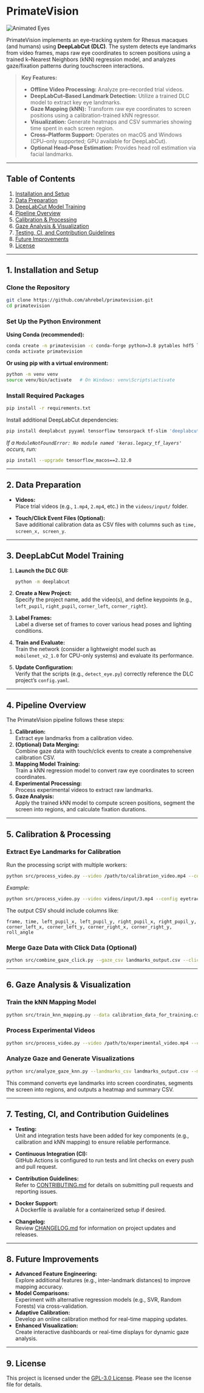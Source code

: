 # PrimateVision

![Animated Eyes](https://github.com/user-attachments/assets/0f245b14-ec20-4a11-868a-ae207a7dfa1d)

PrimateVision implements an eye–tracking system for Rhesus macaques (and humans) using **DeepLabCut (DLC)**. The system detects eye landmarks from video frames, maps raw eye coordinates to screen positions using a trained k–Nearest Neighbors (kNN) regression model, and analyzes gaze/fixation patterns during touchscreen interactions.

> **Key Features:**
>
> - **Offline Video Processing:** Analyze pre–recorded trial videos.
> - **DeepLabCut–Based Landmark Detection:** Utilize a trained DLC model to extract key eye landmarks.
> - **Gaze Mapping (kNN):** Transform raw eye coordinates to screen positions using a calibration-trained kNN regressor.
> - **Visualization:** Generate heatmaps and CSV summaries showing time spent in each screen region.
> - **Cross–Platform Support:** Operates on macOS and Windows (CPU–only supported; GPU available for DeepLabCut).
> - **Optional Head–Pose Estimation:** Provides head roll estimation via facial landmarks.

---

## Table of Contents

1. [Installation and Setup](#installation-and-setup)
2. [Data Preparation](#data-preparation)
3. [DeepLabCut Model Training](#deeplabcut-model-training)
4. [Pipeline Overview](#pipeline-overview)
5. [Calibration & Processing](#calibration--processing)
6. [Gaze Analysis & Visualization](#gaze-analysis--visualization)
7. [Testing, CI, and Contribution Guidelines](#testing-ci-and-contribution-guidelines)
8. [Future Improvements](#future-improvements)
9. [License](#license)

---

## 1. Installation and Setup

### Clone the Repository

```bash
git clone https://github.com/ahrebel/primatevision.git
cd primatevision
```

### Set Up the Python Environment

**Using Conda (recommended):**

```bash
conda create -n primatevision -c conda-forge python=3.8 pytables hdf5 lzo opencv numpy pandas matplotlib scikit-learn scikit-image scipy tqdm statsmodels
conda activate primatevision
```

**Or using pip with a virtual environment:**

```bash
python -m venv venv
source venv/bin/activate   # On Windows: venv\Scripts\activate
```

### Install Required Packages

```bash
pip install -r requirements.txt
```

Install additional DeepLabCut dependencies:

```bash
pip install deeplabcut pyyaml tensorflow tensorpack tf-slim 'deeplabcut[gui]'
```

*If a `ModuleNotFoundError: No module named 'keras.legacy_tf_layers'` occurs, run:*

```bash
pip install --upgrade tensorflow_macos==2.12.0
```

---

## 2. Data Preparation

- **Videos:**  
  Place trial videos (e.g., `1.mp4`, `2.mp4`, etc.) in the `videos/input/` folder.
  
- **Touch/Click Event Files (Optional):**  
  Save additional calibration data as CSV files with columns such as `time, screen_x, screen_y`.

---

## 3. DeepLabCut Model Training

1. **Launch the DLC GUI:**

   ```bash
   python -m deeplabcut
   ```

2. **Create a New Project:**  
   Specify the project name, add the video(s), and define keypoints (e.g., `left_pupil`, `right_pupil`, `corner_left`, `corner_right`).

3. **Label Frames:**  
   Label a diverse set of frames to cover various head poses and lighting conditions.

4. **Train and Evaluate:**  
   Train the network (consider a lightweight model such as `mobilenet_v2_1.0` for CPU-only systems) and evaluate its performance.

5. **Update Configuration:**  
   Verify that the scripts (e.g., `detect_eye.py`) correctly reference the DLC project’s `config.yaml`.

---

## 4. Pipeline Overview

The PrimateVision pipeline follows these steps:

1. **Calibration:**  
   Extract eye landmarks from a calibration video.
2. **(Optional) Data Merging:**  
   Combine gaze data with touch/click events to create a comprehensive calibration CSV.
3. **Mapping Model Training:**  
   Train a kNN regression model to convert raw eye coordinates to screen coordinates.
4. **Experimental Processing:**  
   Process experimental videos to extract raw landmarks.
5. **Gaze Analysis:**  
   Apply the trained kNN model to compute screen positions, segment the screen into regions, and calculate fixation durations.

---

## 5. Calibration & Processing

### Extract Eye Landmarks for Calibration

Run the processing script with multiple workers:

```bash
python src/process_video.py --video /path/to/calibration_video.mp4 --config /path/to/dlc_config.yaml --output landmarks_output.csv --workers 4
```

*Example:*

```bash
python src/process_video.py --video videos/input/3.mp4 --config eyetracking-ahrebel-2025-02-26/config.yaml --output landmarks_output.csv --workers 4
```

The output CSV should include columns like:

```
frame, time, left_pupil_x, left_pupil_y, right_pupil_x, right_pupil_y, corner_left_x, corner_left_y, corner_right_x, corner_right_y, roll_angle
```

### Merge Gaze Data with Click Data (Optional)

```bash
python src/combine_gaze_click.py --gaze_csv landmarks_output.csv --click_file /path/to/your_click_file.csv --output_csv calibration_data_for_training.csv --max_time_diff 0.1
```

---

## 6. Gaze Analysis & Visualization

### Train the kNN Mapping Model

```bash
python src/train_knn_mapping.py --data calibration_data_for_training.csv --output data/trained_model/knn_mapping_model.joblib --neighbors 5
```

### Process Experimental Videos

```bash
python src/process_video.py --video /path/to/experimental_video.mp4 --config /path/to/dlc_config.yaml --output landmarks_output.csv --workers 4
```

### Analyze Gaze and Generate Visualizations

```bash
python src/analyze_gaze_knn.py --landmarks_csv landmarks_output.csv --model data/trained_model/knn_mapping_model.joblib --screen_width 1920 --screen_height 1080 --n_cols 3 --n_rows 3 --output_heatmap gaze_heatmap.png --output_sections section_durations.csv
```

This command converts eye landmarks into screen coordinates, segments the screen into regions, and outputs a heatmap and summary CSV.

---

## 7. Testing, CI, and Contribution Guidelines

- **Testing:**  
  Unit and integration tests have been added for key components (e.g., calibration and kNN mapping) to ensure reliable performance.
  
- **Continuous Integration (CI):**  
  GitHub Actions is configured to run tests and lint checks on every push and pull request.
  
- **Contribution Guidelines:**  
  Refer to [CONTRIBUTING.md](CONTRIBUTING.md) for details on submitting pull requests and reporting issues.
  
- **Docker Support:**  
  A Dockerfile is available for a containerized setup if desired.
  
- **Changelog:**  
  Review [CHANGELOG.md](CHANGELOG.md) for information on project updates and releases.

---

## 8. Future Improvements

- **Advanced Feature Engineering:**  
  Explore additional features (e.g., inter-landmark distances) to improve mapping accuracy.
- **Model Comparisons:**  
  Experiment with alternative regression models (e.g., SVR, Random Forests) via cross-validation.
- **Adaptive Calibration:**  
  Develop an online calibration method for real-time mapping updates.
- **Enhanced Visualization:**  
  Create interactive dashboards or real-time displays for dynamic gaze analysis.

---

## 9. License

This project is licensed under the [GPL-3.0 License](LICENSE). Please see the license file for details.
